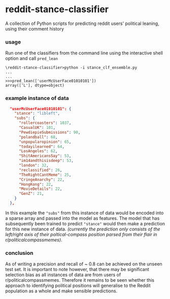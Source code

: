 # reddit-stance-classifier
A collection of Python scripts for predicting reddit users' political leaning, using their comment history

### usage
Run one of the classifiers from the command line using the interactive shell option and call `pred_lean`

```python3
\reddit-stance-classifier>python -i stance_clf_ensemble.py
...
...
>>>pred_lean(['userMcUserFace01010101'])
array(['L'], dtype=object)
```
### example instance of data
```json
  "userMcUserFace01010101": {
    "stance": "libleft",
    "subs": {
      "rollercoasters": 1037,
      "CasualUK": 101,
      "PewdiepieSubmissions": 90,
      "polandball": 68,
      "unpopularopinion": 65,
      "todayilearned": 64,
      "LosAngeles": 62,
      "ShitAmericansSay": 53,
      "im14andthisisdeep": 53,
      "london": 32,
      "reclassified": 26,
      "TheRightCantMeme": 25,
      "CringeAnarchy": 22,
      "HongKong": 22,
      "MovieDetails": 22,
      "GenZ": 21,
    }
  },
```

In this example the `"subs"` from this instance of data would be encoded into a sparse array and passed into the model as features. 
The model that has subsequently been trained to predict `"stance"` would then make a prediction for this new instance of data.
*(currently the prediction only consists of the left/right axis of their poltical-compass position parsed from their flair in r/politicalcompassmemes)*. 

### conclusion

As of writing a precision and recall of ~ 0.8 can be achieved on the unseen test set.
It is important to note however, that there may be significant selection bias as all instances of data are from users of r/politicalcompassmemes. 
Therefore it remains to be seen whether this approach to identifying political positions will generalise to the Reddit population as a whole and make sensible predictions.
